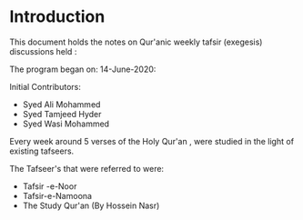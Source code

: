 # Introduction

This document holds the notes on Qur'anic weekly tafsir (exegesis) discussions held :

The program began on: 14-June-2020:

Initial Contributors:

* Syed Ali Mohammed
* Syed Tamjeed Hyder
* Syed Wasi Mohammed

Every week around 5 verses of the Holy Qur'an , were studied in the light of existing tafseers.

The Tafseer's that were referred to were:

* Tafsir -e-Noor
* Tafsir-e-Namoona
* The Study Qur'an \(By Hossein Nasr\)









